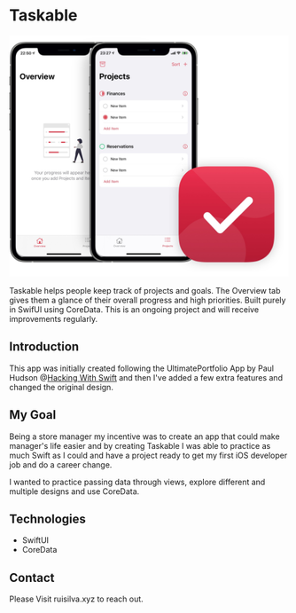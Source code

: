 # Taskable

![Taskable Preview](taskable-preview.jpg)

Taskable helps people keep track of projects and goals. The Overview tab gives them a glance of their overall progress and high priorities. Built purely in SwifUI using CoreData. This is an ongoing project and will receive improvements regularly. 



## Introduction

This app was initially created following the UltimatePortfolio App by Paul Hudson @[Hacking With Swift](https://www.hackingwithswift.com) and then I've added a few extra features and changed the original design.


## My Goal

Being a store manager my incentive was to create an app that could make manager's life easier and by creating Taskable I was able to practice as much Swift as I could and have a project ready to get my first iOS developer job and do a career change. 

I wanted to practice passing data through views, explore different and multiple designs and use CoreData.

## Technologies

* SwiftUI
* CoreData

## Contact

Please Visit ruisilva.xyz to reach out.

